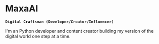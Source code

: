 # MaxaAI

**`Digital Craftsman (Developer/Creator/Influencer)`**

I'm an Python developer and content creator building my version of the digital world one step at a time. 
